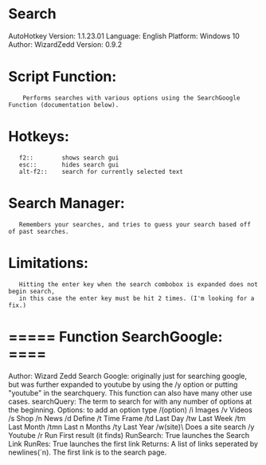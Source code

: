 # Search
 AutoHotkey Version: 1.1.23.01
 Language:       English
 Platform:       Windows 10
 Author:         WizardZedd
 Version:        0.9.2

# Script Function:
	    Performs searches with various options using the SearchGoogle Function (documentation below).
# Hotkeys:
       f2::        shows search gui
       esc::       hides search gui
       alt-f2::    search for currently selected text

# Search Manager:
       Remembers your searches, and tries to guess your search based off of past searches.

# Limitations:
       Hitting the enter key when the search combobox is expanded does not begin search, 
       in this case the enter key must be hit 2 times. (I'm looking for a fix.)
       
# ===== Function SearchGoogle: ====
 Author: Wizard Zedd
 Search Google: originally just for searching google, but was further expanded to youtube
                 by using the /y option or putting "youtube" in the searchquery. This function
                 can also have many other use cases.
 searchQuery: The term to search for with any number of options at the beginning.
       Options: to add an option type /(option)
           /i  Images
           /v  Videos
           /s  Shop
           /n  News
           /d  Define
           /t  Time Frame
           /td     Last Day
           /tw     Last Week
           /tm     Last Month
           /tmn    Last n Months
           /ty     Last Year
           /w(site)\   Does a site search
           /y      Youtube
           /r      Run First result (it finds)
 RunSearch: 
       True launches the Search Link
 RunRes:
       True launches the first link
 Returns: A list of links seperated by newlines(`n). The first link is to the search page.
